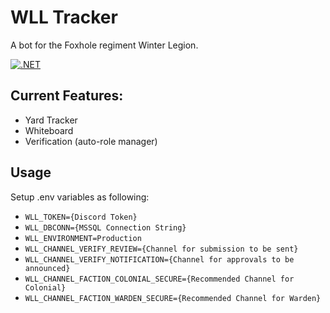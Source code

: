# WLL Tracker
A bot for the Foxhole regiment Winter Legion. 

[![.NET](https://github.com/Yilmas/wll-tracker/actions/workflows/dotnet.yml/badge.svg)](https://github.com/Yilmas/wll-tracker/actions/workflows/dotnet.yml)

## Current Features:
- Yard Tracker
- Whiteboard
- Verification (auto-role manager)

## Usage
Setup .env variables as following:

- `WLL_TOKEN={Discord Token}`
- `WLL_DBCONN={MSSQL Connection String}`
- `WLL_ENVIRONMENT=Production`
- `WLL_CHANNEL_VERIFY_REVIEW={Channel for submission to be sent}`
- `WLL_CHANNEL_VERIFY_NOTIFICATION={Channel for approvals to be announced}`
- `WLL_CHANNEL_FACTION_COLONIAL_SECURE={Recommended Channel for Colonial}`
- `WLL_CHANNEL_FACTION_WARDEN_SECURE={Recommended Channel for Warden}`
